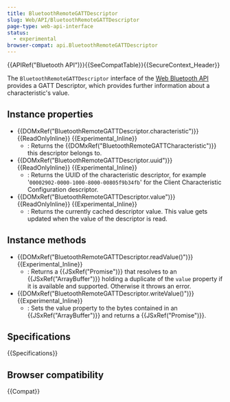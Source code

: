 ```yaml
---
title: BluetoothRemoteGATTDescriptor
slug: Web/API/BluetoothRemoteGATTDescriptor
page-type: web-api-interface
status:
  - experimental
browser-compat: api.BluetoothRemoteGATTDescriptor
---
```


{{APIRef("Bluetooth API")}}{{SeeCompatTable}}{{SecureContext_Header}}

The `BluetoothRemoteGATTDescriptor` interface of the [Web Bluetooth API](/en-US/docs/Web/API/Web_Bluetooth_API) provides a GATT Descriptor,
which provides further information about a characteristic's value.

## Instance properties

- {{DOMxRef("BluetoothRemoteGATTDescriptor.characteristic")}} {{ReadOnlyInline}} {{Experimental_Inline}}
  - : Returns the {{DOMxRef("BluetoothRemoteGATTCharacteristic")}} this descriptor belongs
    to.
- {{DOMxRef("BluetoothRemoteGATTDescriptor.uuid")}} {{ReadOnlyInline}} {{Experimental_Inline}}
  - : Returns the UUID of the characteristic descriptor, for
    example '`00002902-0000-1000-8000-00805f9b34fb`' for the Client
    Characteristic Configuration descriptor.
- {{DOMxRef("BluetoothRemoteGATTDescriptor.value")}} {{ReadOnlyInline}} {{Experimental_Inline}}
  - : Returns the currently cached descriptor value. This value gets updated when the
    value of the descriptor is read.

## Instance methods

- {{DOMxRef("BluetoothRemoteGATTDescriptor.readValue()")}} {{Experimental_Inline}}
  - : Returns a {{JSxRef("Promise")}} that resolves to
    an {{JSxRef("ArrayBuffer")}} holding a duplicate of the `value` property
    if it is available and supported. Otherwise it throws an error.
- {{DOMxRef("BluetoothRemoteGATTDescriptor.writeValue()")}} {{Experimental_Inline}}
  - : Sets the value property to the bytes contained in an {{JSxRef("ArrayBuffer")}} and
    returns a {{JSxRef("Promise")}}.

## Specifications

{{Specifications}}

## Browser compatibility

{{Compat}}
